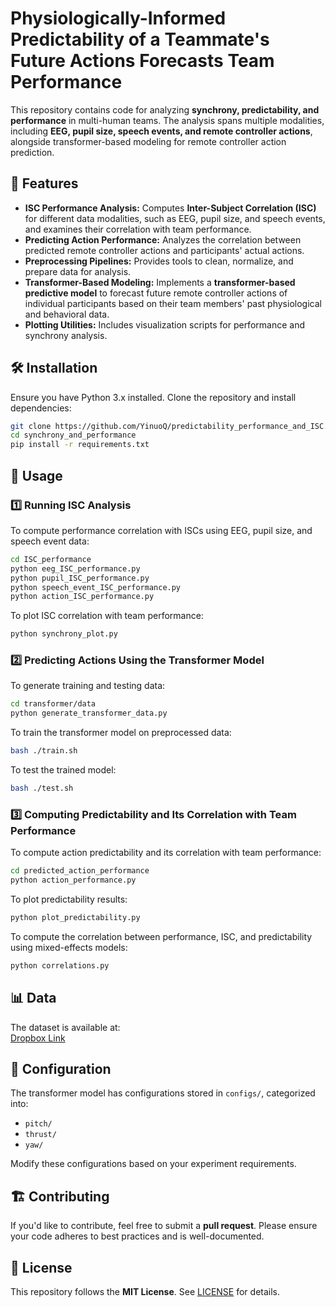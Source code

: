 # Physiologically-Informed Predictability of a Teammate's Future Actions Forecasts Team Performance

This repository contains code for analyzing **synchrony, predictability, and performance** in multi-human teams. The analysis spans multiple modalities, including **EEG, pupil size, speech events, and remote controller actions**, alongside transformer-based modeling for remote controller action prediction.

## 📌 Features

- **ISC Performance Analysis:** Computes **Inter-Subject Correlation (ISC)** for different data modalities, such as EEG, pupil size, and speech events, and examines their correlation with team performance.
- **Predicting Action Performance:** Analyzes the correlation between predicted remote controller actions and participants' actual actions.
- **Preprocessing Pipelines:** Provides tools to clean, normalize, and prepare data for analysis.
- **Transformer-Based Modeling:** Implements a **transformer-based predictive model** to forecast future remote controller actions of individual participants based on their team members' past physiological and behavioral data.
- **Plotting Utilities:** Includes visualization scripts for performance and synchrony analysis.

## 🛠 Installation

Ensure you have Python 3.x installed. Clone the repository and install dependencies:

```bash
git clone https://github.com/YinuoQ/predictability_performance_and_ISC.git
cd synchrony_and_performance
pip install -r requirements.txt 
```

## 🚀 Usage

### 1️⃣ Running ISC Analysis
To compute performance correlation with ISCs using EEG, pupil size, and speech event data:

```bash
cd ISC_performance
python eeg_ISC_performance.py
python pupil_ISC_performance.py
python speech_event_ISC_performance.py
python action_ISC_performance.py
```

To plot ISC correlation with team performance:

```bash
python synchrony_plot.py
```

### 2️⃣ Predicting Actions Using the Transformer Model
To generate training and testing data:

```bash
cd transformer/data
python generate_transformer_data.py
```

To train the transformer model on preprocessed data:

```bash
bash ./train.sh
```

To test the trained model:

```bash
bash ./test.sh
```

### 3️⃣ Computing Predictability and Its Correlation with Team Performance
To compute action predictability and its correlation with team performance:

```bash
cd predicted_action_performance
python action_performance.py
```

To plot predictability results:

```bash
python plot_predictability.py
```

To compute the correlation between performance, ISC, and predictability using mixed-effects models:

```bash
python correlations.py
```

## 📊 Data

The dataset is available at:  
[Dropbox Link](https://www.dropbox.com/scl/fo/7t7cfaad9z6867yy40da6/ACPsNFnyYmzhNECURkwuStI?rlkey=2qjwzagkm14z973eq6hpa0qou&st=mo6211uy&dl=0)

## 🔧 Configuration

The transformer model has configurations stored in `configs/`, categorized into:
  - `pitch/`
  - `thrust/`
  - `yaw/`

Modify these configurations based on your experiment requirements.

## 🏗 Contributing

If you'd like to contribute, feel free to submit a **pull request**. Please ensure your code adheres to best practices and is well-documented.

## 📜 License

This repository follows the **MIT License**. See [LICENSE](LICENSE) for details.